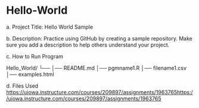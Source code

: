 # Hello-World
a. Project Title: Hello World Sample

b. Description: Practice using GitHub by creating a sample repository. Make sure you add a description to help others understand your project.

c. How to Run Program

Hello_World/
└── 
    │── README.md
    │── pgmname1.R
    │── filename1.csv
    │── examples.html

d. Files Used https://uiowa.instructure.com/courses/209897/assignments/1963765https://uiowa.instructure.com/courses/209897/assignments/1963765
